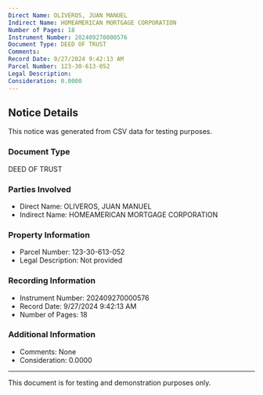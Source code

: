 ```yaml
---
Direct Name: OLIVEROS, JUAN MANUEL
Indirect Name: HOMEAMERICAN MORTGAGE CORPORATION
Number of Pages: 18
Instrument Number: 202409270000576
Document Type: DEED OF TRUST
Comments: 
Record Date: 9/27/2024 9:42:13 AM
Parcel Number: 123-30-613-052
Legal Description: 
Consideration: 0.0000
---
```


## Notice Details

This notice was generated from CSV data for testing purposes.

### Document Type
DEED OF TRUST

### Parties Involved
- Direct Name: OLIVEROS, JUAN MANUEL
- Indirect Name: HOMEAMERICAN MORTGAGE CORPORATION

### Property Information
- Parcel Number: 123-30-613-052
- Legal Description: Not provided

### Recording Information
- Instrument Number: 202409270000576
- Record Date: 9/27/2024 9:42:13 AM
- Number of Pages: 18

### Additional Information
- Comments: None
- Consideration: 0.0000

---

This document is for testing and demonstration purposes only.
